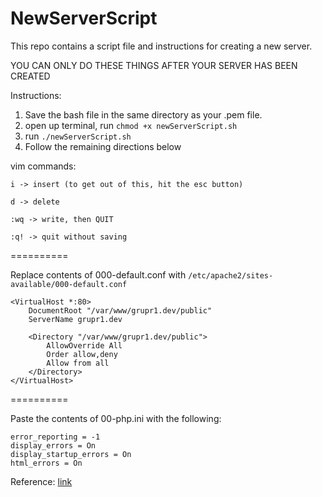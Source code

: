 # NewServerScript
This repo contains a script file and instructions for creating a new server.

YOU CAN ONLY DO THESE THINGS AFTER YOUR SERVER HAS BEEN CREATED

Instructions:

1. Save the bash file in the same directory as your .pem file.
2. open up terminal, run <code>chmod +x newServerScript.sh</code>
3. run <code>./newServerScript.sh</code>
4. Follow the remaining directions below


vim commands:

    i -> insert (to get out of this, hit the esc button)
    
    d -> delete
    
    :wq -> write, then QUIT
    
    :q! -> quit without saving
    
    
==========    

Replace contents of 000-default.conf with <code>/etc/apache2/sites-available/000-default.conf</code>


```
<VirtualHost *:80>
    DocumentRoot "/var/www/grupr1.dev/public"
    ServerName grupr1.dev

    <Directory "/var/www/grupr1.dev/public">
        AllowOverride All
        Order allow,deny
        Allow from all
    </Directory>
</VirtualHost>
```

==========

Paste the contents of 00-php.ini with the following:

```
error_reporting = -1
display_errors = On
display_startup_errors = On
html_errors = On
```


Reference: [link](http://jeremykendall.net/2014/07/28/from-zero-to-slim-framework-getting-your-first-project-off-the-ground/)
